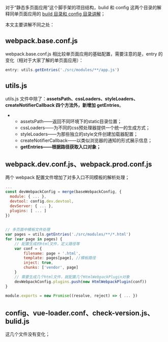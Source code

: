 对于“静态多页面应用”这个脚手架的项目结构，bulid 和 config 这两个目录的解释同单页面应用的 [build 目录和 config 目录讲解](http://wiki.iyunxiao.com/pages/viewpage.action?pageId=175177788)；

本文主要讲解不同之处：

## webpack.base.conf.js

webpack.base.conf.js 相比较单页面应用的基础配置，需要注意的是，entry 的变化（相对于大家了解的单页面应用）：

```js
entry: utils.getEntries('./src/modules/**/app.js')
```

## utils.js

utils.js 文件中除了：**assetsPath、cssLoaders、styleLoaders、createNotifierCallback 四个方法外，新增加 getEntries**。

- - assetsPath——返回不同环境下的static目录位置；
  - cssLoaders——为不同的css预处理器提供一个统一的生成方式；
  - styleLoaders——为那些独立的style文件创建加载器配置；
  - createNotifierCallback——以类似浏览器的通知的形式展示信息；
  - **getEntries——根据路径获取入口对象；**

## webpack.dev.conf.js、webpack.prod.conf.js

两个 webpack 配置文件增加了对多入口不同模板的解析处理；

```js
...
const devWebpackConfig = merge(baseWebpackConfig, {
  module: { ... },
  devtool: config.dev.devtool,
  devServer: { ... },
  plugins: [ ... ]
})
 
 
// 多页面中模板文件处理
var pages = utils.getEntries('./src/modules/**/*.html')
for (var page in pages) {
    // 配置生成的html文件，定义路径等
    var conf = {
        filename: page + '.html',
        template: pages[page], //模板路径
        inject: true,
        chunks: ['vendor', page]
    }
    // 需要生成几个html文件，就配置几个HtmlWebpackPlugin对象
    devWebpackConfig.plugins.push(new HtmlWebpackPlugin(conf))
}
 
module.exports = new Promise((resolve, reject) => { ... })
```

## config、vue-loader.conf、check-version.js、bulid.js

这几个文件没有变化；